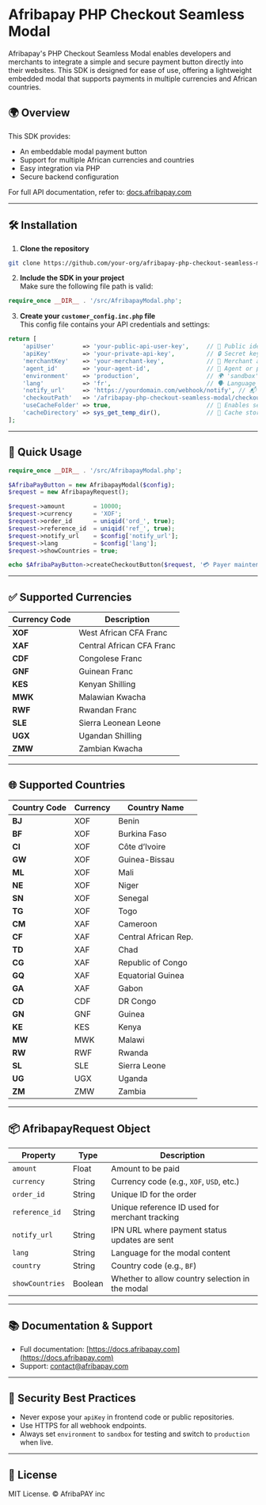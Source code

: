 # Afribapay PHP Checkout Seamless Modal

Afribapay's PHP Checkout Seamless Modal enables developers and merchants to integrate a simple and secure payment button directly into their websites. This SDK is designed for ease of use, offering a lightweight embedded modal that supports payments in multiple currencies and African countries.

## 🌍 Overview

This SDK provides:
- An embeddable modal payment button
- Support for multiple African currencies and countries
- Easy integration via PHP
- Secure backend configuration

For full API documentation, refer to: [docs.afribapay.com](https://docs.afribapay.com)

---

## 🛠️ Installation

1. **Clone the repository**  
```bash
git clone https://github.com/your-org/afribapay-php-checkout-seamless-modal.git
```

2. **Include the SDK in your project**  
Make sure the following file path is valid:
```php
require_once __DIR__ . '/src/AfribapayModal.php';
```

3. **Create your `customer_config.inc.php` file**  
This config file contains your API credentials and settings:

```php
return [
    'apiUser'        => 'your-public-api-user-key',     // 🔐 Public identifier for the API client
    'apiKey'         => 'your-private-api-key',         // 🔒 Secret key for authenticating API requests
    'merchantKey'    => 'your-merchant-key',            // 🧾 Merchant account identifier
    'agent_id'       => 'your-agent-id',                // 🤝 Agent or partner ID
    'environment'    => 'production',                   // 🌍 'sandbox' or 'production'
    'lang'           => 'fr',                           // 🗣 Language preference ('en' or 'fr')
    'notify_url'     => 'https://yourdomain.com/webhook/notify', // 📬 IPN endpoint
    'checkoutPath'   => '/afribapay-php-checkout-seamless-modal/checkout/', // 🧩 Frontend path to the modal
    'useCacheFolder' => true,                           // 🧠 Enables server-side caching
    'cacheDirectory' => sys_get_temp_dir(),             // 📁 Cache storage directory
];
```

---

## 🚀 Quick Usage

```php
require_once __DIR__ . '/src/AfribapayModal.php';

$AfribaPayButton = new AfribapayModal($config);
$request = new AfribapayRequest();

$request->amount        = 10000;
$request->currency      = 'XOF';
$request->order_id      = uniqid('ord_', true);
$request->reference_id  = uniqid('ref_', true);
$request->notify_url    = $config['notify_url'];
$request->lang          = $config['lang'];
$request->showCountries = true;

echo $AfribaPayButton->createCheckoutButton($request, '💳 Payer maintenant', '#2ECC71', 'large');
```

---

## ✅ Supported Currencies

| Currency Code | Description                     |
|---------------|---------------------------------|
| **XOF**       | West African CFA Franc         |
| **XAF**       | Central African CFA Franc      |
| **CDF**       | Congolese Franc                |
| **GNF**       | Guinean Franc                  |
| **KES**       | Kenyan Shilling                |
| **MWK**       | Malawian Kwacha                |
| **RWF**       | Rwandan Franc                  |
| **SLE**       | Sierra Leonean Leone           |
| **UGX**       | Ugandan Shilling               |
| **ZMW**       | Zambian Kwacha                 |

---

## 🌐 Supported Countries

| Country Code | Currency | Country Name         |
|--------------|----------|----------------------|
| **BJ**       | XOF      | Benin                |
| **BF**       | XOF      | Burkina Faso         |
| **CI**       | XOF      | Côte d’Ivoire       |
| **GW**       | XOF      | Guinea-Bissau        |
| **ML**       | XOF      | Mali                 |
| **NE**       | XOF      | Niger                |
| **SN**       | XOF      | Senegal              |
| **TG**       | XOF      | Togo                 |
| **CM**       | XAF      | Cameroon             |
| **CF**       | XAF      | Central African Rep. |
| **TD**       | XAF      | Chad                 |
| **CG**       | XAF      | Republic of Congo    |
| **GQ**       | XAF      | Equatorial Guinea    |
| **GA**       | XAF      | Gabon                |
| **CD**       | CDF      | DR Congo             |
| **GN**       | GNF      | Guinea               |
| **KE**       | KES      | Kenya                |
| **MW**       | MWK      | Malawi               |
| **RW**       | RWF      | Rwanda               |
| **SL**       | SLE      | Sierra Leone         |
| **UG**       | UGX      | Uganda               |
| **ZM**       | ZMW      | Zambia               |

---

## 📦 AfribapayRequest Object

| Property         | Type    | Description                                        |
|------------------|---------|----------------------------------------------------|
| `amount`         | Float   | Amount to be paid                                 |
| `currency`       | String  | Currency code (e.g., `XOF`, `USD`, etc.)          |
| `order_id`       | String  | Unique ID for the order                           |
| `reference_id`   | String  | Unique reference ID used for merchant tracking    |
| `notify_url`     | String  | IPN URL where payment status updates are sent     |
| `lang`           | String  | Language for the modal content                    |
| `country`        | String  | Country code (e.g., `BF`)                         |
| `showCountries`  | Boolean | Whether to allow country selection in the modal   |

---

## 📚 Documentation & Support

- Full documentation: [https://docs.afribapay.com](https://docs.afribapay.com)
- Support: contact@afribapay.com

---

## 🔐 Security Best Practices

- Never expose your `apiKey` in frontend code or public repositories.
- Use HTTPS for all webhook endpoints.
- Always set `environment` to `sandbox` for testing and switch to `production` when live.

---

## 📝 License

MIT License. © AfribaPAY inc
